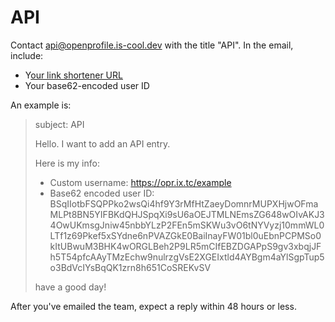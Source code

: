 # API

Contact api@openprofile.is-cool.dev with the title "API". In the email, include:

* Y[our link shortener URL](shortened-links.md)
* Your base62-encoded user ID

An example is:

> subject: API
>
> Hello. I want to add an API entry.
>
> Here is my info:
>
> * Custom username: https://opr.ix.tc/example
> * Base62 encoded user ID: BSqIIotbFSQPPko2wsQi4hf9Y3rMfHtZaeyDomnrMUPXHjwOFmaMLPt8BN5YIFBKdQHJSpqXi9sU6aOEJTMLNEmsZG648wOIvAKJ34OwUKmsgJniw45nbbYLzP2FEn5mSKWu3vO6tNYVyzj10mmWL0LTf1z69Pkef5xSYdne6nPVAZGkE0BaiInayFW01bl0uEbnPCPMSo0kItUBwuM3BHK4wORGLBeh2P9LR5mCIfEBZDGAPpS9gv3xbqjJFh5T54pfcAAyTMzEchw9nulrzgVsE2XGEIxtld4AYBgm4aYlSgpTup5o3BdVcIYsBqQK1zrn8h651CoSREKvSV
>
> have a good day!

After you've emailed the team, expect a reply within 48 hours or less.
